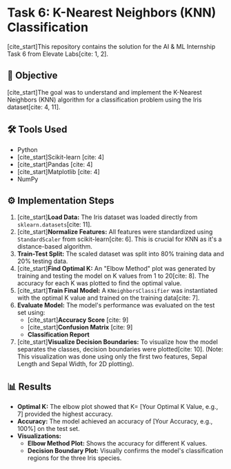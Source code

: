 # Task 6: K-Nearest Neighbors (KNN) Classification

[cite_start]This repository contains the solution for the AI & ML Internship Task 6 from Elevate Labs[cite: 1, 2].

## 🎯 Objective

[cite_start]The goal was to understand and implement the K-Nearest Neighbors (KNN) algorithm for a classification problem using the Iris dataset[cite: 4, 11].

## 🛠️ Tools Used

* Python
* [cite_start]Scikit-learn [cite: 4]
* [cite_start]Pandas [cite: 4]
* [cite_start]Matplotlib [cite: 4]
* NumPy

## ⚙️ Implementation Steps

1.  [cite_start]**Load Data:** The Iris dataset was loaded directly from `sklearn.datasets`[cite: 11].
2.  [cite_start]**Normalize Features:** All features were standardized using `StandardScaler` from scikit-learn[cite: 6]. This is crucial for KNN as it's a distance-based algorithm.
3.  **Train-Test Split:** The scaled dataset was split into 80% training data and 20% testing data.
4.  [cite_start]**Find Optimal K:** An "Elbow Method" plot was generated by training and testing the model on K values from 1 to 20[cite: 8]. The accuracy for each K was plotted to find the optimal value.
5.  [cite_start]**Train Final Model:** A `KNeighborsClassifier` was instantiated with the optimal K value and trained on the training data[cite: 7].
6.  **Evaluate Model:** The model's performance was evaluated on the test set using:
    * [cite_start]**Accuracy Score** [cite: 9]
    * [cite_start]**Confusion Matrix** [cite: 9]
    * **Classification Report**
7.  [cite_start]**Visualize Decision Boundaries:** To visualize how the model separates the classes, decision boundaries were plotted[cite: 10]. (Note: This visualization was done using only the first two features, Sepal Length and Sepal Width, for 2D plotting).

## 📊 Results

* **Optimal K:** The elbow plot showed that K= [Your Optimal K Value, e.g., 7] provided the highest accuracy.
* **Accuracy:** The model achieved an accuracy of [Your Accuracy, e.g., 100%] on the test set.
* **Visualizations:**
    * **Elbow Method Plot:** Shows the accuracy for different K values.
    * **Decision Boundary Plot:** Visually confirms the model's classification regions for the three Iris species.
